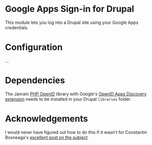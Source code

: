 # Google Apps Sign-in for Drupal

This module lets you log into a Drupal site using your Google Apps
credentials.

# Configuration

...

# Dependencies

The Janrain [PHP OpenID](https://github.com/openid/php-openid/) library with Google's [OpenID Apps Discovery
extension](http://code.google.com/p/php-openid-apps-discovery/) needs to be installed in your Drupal `libraries`
folder.

# Acknowledgements

I would never have figured out how to do this if it wasn't for Constantin Bosneaga's [excellent post on the subject](http://a32.me/2011/03/google-apps-as-single-authentication-point-for-your-corporate-applications/).
